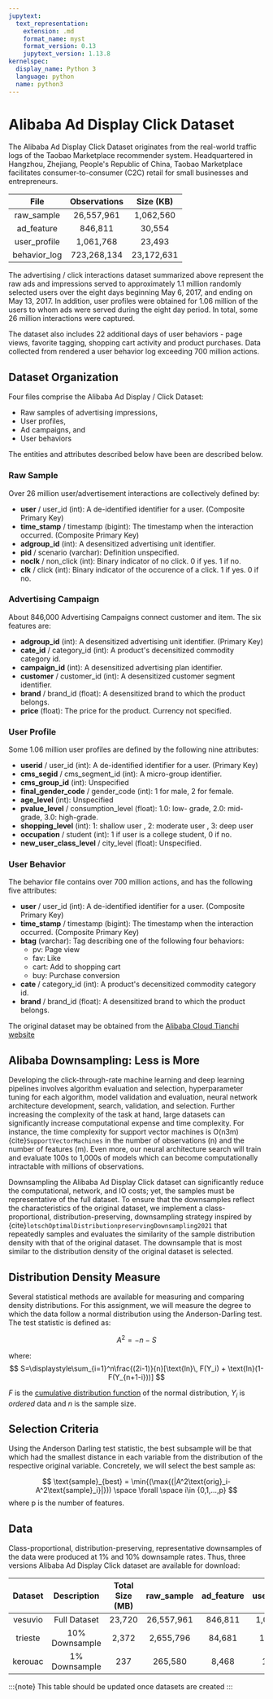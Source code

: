 ```yaml
---
jupytext:
  text_representation:
    extension: .md
    format_name: myst
    format_version: 0.13
    jupytext_version: 1.13.8
kernelspec:
  display_name: Python 3
  language: python
  name: python3
---
```


# Alibaba Ad Display Click Dataset
The Alibaba Ad Display Click Dataset originates from the real-world traffic logs of the Taobao Marketplace recommender system. Headquartered in Hangzhou, Zhejiang, People's Republic of China, Taobao Marketplace facilitates consumer-to-consumer (C2C) retail for small businesses and entrepreneurs.



|      File      |                Observations               |                  Size (KB)                 |
|:--------------:|:-----------------------------------------:|:------------------------------------------:|
|   raw_sample   |                              26,557,961   |                                 1,062,560  |
|   ad_feature   |                                  846,811  |                                    30,554  |
|  user_profile  |                               1,061,768   |                                    23,493  |
|  behavior_log  |                            723,268,134    |                               23,172,631   |

The advertising / click interactions dataset summarized above represent the raw ads and impressions served to approximately 1.1 million randomly selected users over the eight days beginning May 6, 2017, and ending on May 13, 2017. In addition, user profiles were obtained for 1.06 million of the users to whom ads were served during the eight day period. In total, some 26 million interactions were captured.

The dataset also includes 22 additional days of user behaviors - page views, favorite tagging, shopping cart activity and product purchases. Data collected from rendered a user behavior log exceeding 700 million actions.

## Dataset Organization
Four files comprise the Alibaba Ad Display / Click Dataset:
- Raw samples of advertising impressions,
- User profiles,
- Ad campaigns, and
- User behaviors

The entities and attributes described below have been  are described below.

### Raw Sample
Over 26 million user/advertisement interactions are collectively defined by:

- **user** / user_id (int): A de-identified identifier for a user. (Composite Primary Key)
- **time_stamp** / timestamp (bigint): The timestamp when the interaction occurred. (Composite Primary Key)
- **adgroup_id** (int): A desensitized advertising unit identifier.
- **pid** / scenario (varchar): Definition unspecified.
- **noclk** / non_click (int): Binary indicator of no click. 0 if yes. 1 if no.
- **clk** / click (int): Binary indicator of the occurence of a click. 1 if yes. 0 if no.

### Advertising Campaign
About 846,000 Advertising Campaigns connect customer and item. The six features are:

- **adgroup_id** (int): A desensitized advertising unit identifier. (Primary Key)
- **cate_id** / category_id (int): A product's decensitized commodity category id.
- **campaign_id** (int): A desensitized advertising plan identifier.
- **customer** / customer_id (int): A desensitized customer segment identifier.
- **brand** / brand_id (float): A desensitized brand to which the product belongs.
- **price** (float): The price for the product. Currency not specified.

### User Profile
Some 1.06 million user profiles are defined by the following nine attributes:

- **userid** / user_id (int): A de-identified identifier for a user. (Primary Key)
- **cms_segid** / cms_segment_id (int): A micro-group identifier.
- **cms_group_id** (int): Unspecified
- **final_gender_code** / gender_code (int): 1 for male, 2 for female.
- **age_level** (int): Unspecified
- **pvalue_level** / consumption_level (float): 1.0: low- grade, 2.0: mid-grade, 3.0: high-grade.
- **shopping_level** (int): 1: shallow user , 2: moderate user , 3: deep user
- **occupation** / student (int): 1 if user is a college student, 0 if no.
- **new_user_class_level** / city_level (float): Unspecified.

### User Behavior
The behavior file contains over 700 million actions, and has the following five attributes:

- **user** / user_id (int): A de-identified identifier for a user. (Composite Primary Key)
- **time_stamp** / timestamp (bigint): The timestamp when the interaction occurred. (Composite Primary Key)
- **btag** (varchar): Tag describing one of the following four behaviors:
  - pv: Page view
  - fav: Like
  - cart: Add to shopping cart
  - buy: Purchase conversion
- **cate** / category_id (int): A product's decensitized commodity category id.
- **brand** / brand_id (float): A desensitized brand to which the product belongs.

The original dataset may be obtained from the [Alibaba Cloud Tianchi website](https://tianchi.aliyun.com/dataset/dataDetail?dataId=56&userId=1)

## Alibaba Downsampling: Less is More
Developing the click-through-rate machine learning and deep learning pipelines involves algorithm evaluation and selection, hyperparameter tuning for each algorithm, model validation and evaluation, neural network architecture development, search, validation, and selection. Further increasing the complexity of the task at hand, large datasets can significantly increase computational expense and time complexity. For instance, the time complexity for support vector machines is O(n3m) {cite}`SupportVectorMachines` in the number of observations (n) and the number of features (m). Even more, our neural architecture search will train and evaluate 100s to 1,000s of models which can become computationally intractable with millions of observations.

Downsampling the Alibaba Ad Display Click dataset can significantly reduce the computational, network, and IO costs; yet, the samples must be representative of the full dataset. To ensure that the downsamples reflect the characteristics of the original dataset, we implement a class-proportional, distribution-preserving, downsampling strategy inspired by {cite}`lotschOptimalDistributionpreservingDownsampling2021` that repeatedly samples and evaluates the similarity of the sample distribution density with that of the original dataset. The downsample that is most similar to the distribution density of the original dataset is selected.

## Distribution Density Measure
Several statistical methods are available for measuring and comparing density distributions. For this assignment, we will measure the degree to which the data follow a normal distribution using the Anderson-Darling test. The test statistic is defined as:

$$A^2=-n-S$$

where:
$$
S=\displaystyle\sum_{i=1}^n\frac{(2i-1)}{n}[\text{ln}\, F(Y_i) + \text{ln}(1-F(Y_{n+1-i}))]
$$

$F$ is the [cumulative distribution function](https://en.wikipedia.org/wiki/Cumulative_distribution_function) of the normal distribution, $Y_i$ is *ordered* data and $n$ is the sample size.

## Selection Criteria
Using the Anderson Darling test statistic, the best subsample will be that which had the smallest distance in each variable from the distribution of the respective original variable. Concretely, we will select the best sample as:

$$
\text{sample}_{best} = \min{(\max{(|A^2\text{orig}_i-A^2\text{sample}_i}|})) \space \forall \space i\in {0,1,...,p}
$$
where p is the number of features.


## Data
Class-proportional, distribution-preserving, representative downsamples of the data were produced at 1% and 10% downsample rates. Thus, three versions Alibaba Ad Display Click dataset are available for download:


|  Dataset  |    Description   |                   Total Size (MB)                  |       raw_sample      |       ad_feature      |      user_profile      |      behavior_log     |
|:---------:|:----------------:|:--------------------------------------------------:|:---------------------:|:---------------------:|:----------------------:|:---------------------:|
|  vesuvio  |   Full Dataset   |                                          23,720    |          26,557,961   |             846,811   |            1,061,768   |         723,268,134   |
|  trieste  |  10% Downsample  |                                          2,372     |           2,655,796   |              84,681   |               106,177  |           72,326,813  |
|  kerouac  |   1% Downsample  |                                               237  |              265,580  |                8,468  |                10,618  |            7,232,681  |

:::{note}
This table should be updated once datasets are created
:::